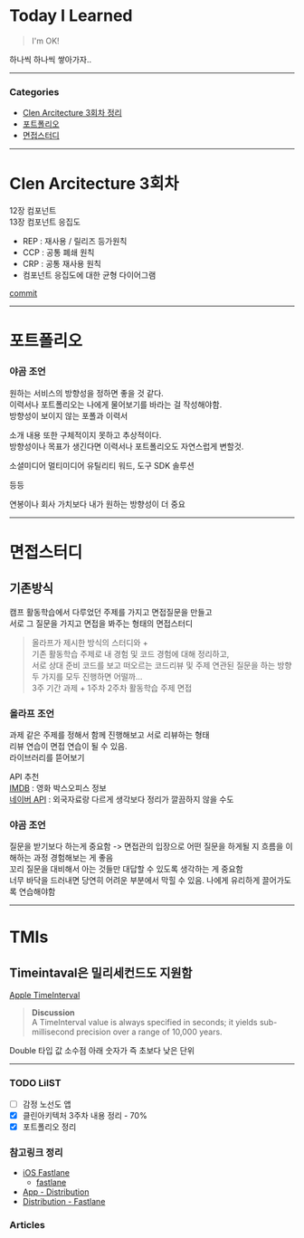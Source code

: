 # Today I Learned
> I'm OK!

하나씩 하나씩 쌓아가자..

---

### Categories
- [Clen Arcitecture 3회차 정리](#Clen-Arcitecture-3회차)
- [포트폴리오](#포트폴리오)
- [면접스터디](#면접스터디)

--- 

# Clen Arcitecture 3회차
12장 컴포넌트  
13장 컴포넌트 응집도  
* REP : 재사용 / 릴리즈 등가원칙
* CCP : 공통 폐쇄 원칙
* CRP : 공통 재사용 원칙
* 컴포넌트 응집도에 대한 균형 다이어그램  

[commit](https://github.com/Keeplo/CLEAN-ARCHITECTURE/commit/9a5a7bbc8d3e966fb2b78d649c50beb44ba77e05)

--- 

# 포트폴리오
### 야곰 조언
원하는 서비스의 방향성을 정하면 좋을 것 같다.  
이력서나 포트폴리오는 나에게 물어보기를 바라는 걸 작성해야함.  
방향성이 보이지 않는 포폴과 이력서  

소개 내용 또한 구체적이지 못하고 추상적이다.  
방향성이나 목표가 생긴다면 이력서나 포트폴리오도 자연스럽게 변할것.  

소셜미디어
멀티미디어
유틸리티
    워드, 도구
SDK 솔루션 

등등

연봉이나 회사 가치보다 내가 원하는 방향성이 더 중요

---

# 면접스터디
## 기존방식
캠프 활동학습에서 다루었던 주제를 가지고 면접질문을 만들고  
서로 그 질문을 가지고 면접을 봐주는 형태의 면접스터디

> 올라프가 제시한 방식의 스터디와 +   
> 기존 활동학습 주제로 내 경험 및 코드 경험에 대해 정리하고,  
> 서로 상대 준비 코드를 보고 떠오르는 코드리뷰 및 주제 연관된 질문을 하는 방향  
> 두 가지를 모두 진행하면 어떨까...   
> 3주 기간 과제 + 1주차 2주차 활동학습 주제 면접 

### 올라프 조언
과제 같은 주제를 정해서 함께 진행해보고 서로 리뷰하는 형태  
리뷰 연습이 면접 연습이 될 수 있음.  
라이브러리를 뜯어보기

API 추천  
[IMDB](https://rapidapi.com/blog/lp/imdb-api/?utm_source=google&utm_medium=cpc&utm_campaign=Alpha&utm_term=imdb%20api_e&gclid=Cj0KCQiAjJOQBhCkARIsAEKMtO2gU5X9YSv4qfrpXjyuvRtZk0y-TkcxsOqPVVwprKo8Kw5NiE5hMu0aAnTrEALw_wcB) : 영화 박스오피스 정보  
[네이버 API](https://developers.naver.com/docs/search/blog/) : 외국자료랑 다르게 생각보다 정리가 깔끔하지 않을 수도 


### 야곰 조언
질문을 받기보다 하는게 중요함 -> 면접관의 입장으로 어떤 질문을 하게될 지 흐름을 이해하는 과정 경험해보는 게 좋음  
꼬리 질문을 대비해서 아는 것들만 대답할 수 있도록 생각하는 게 중요함  
너무 바닥을 드러내면 당연히 어려운 부분에서 막힐 수 있음.
나에게 유리하게 끌어가도록 연습해야함

---

# TMIs
## Timeintaval은 밀리세컨드도 지원함
[Apple TimeInterval](https://developer.apple.com/documentation/foundation/timeinterval)
> **Discussion**  
> A TimeInterval value is always specified in seconds; it yields sub-millisecond precision over a range of 10,000 years.  

Double 타입 값 소수점 아래 숫자가 즉 초보다 낮은 단위

---

### TODO LiIST
- [ ] 감정 노선도 앱
- [x] 클린아키텍처 3주차 내용 정리 - 70%
- [x] 포트폴리오 정리

### 참고링크 정리
* [iOS Fastlane](https://leejigun.github.io/fastlaneFirebase)  
    * [fastlane](https://fastlane.tools)
* [App - Distribution](https://firebase.google.com/docs/app-distribution/ios/distribute-fastlane?hl=ko)
* [Distribution - Fastlane](https://firebase.google.com/docs/app-distribution/ios/distribute-fastlane?hl=ko)

### Articles